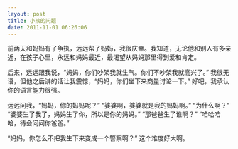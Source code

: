 ```yaml
---
layout: post
title: 小孩的问题
date: 2011-11-01 06:26:06
---
```




前两天和妈妈有了争执，远远帮了妈妈，我很庆幸。我知道，无论他和别人有多亲近，在孩子心里，永远和妈妈最近，最渴望从妈妈那里得到爱和肯定。


后来，远远跟我说，“妈妈，你们吵架我就生气。你们不吵架我就高兴了。”
我很无语，但他之后讲的话让我震惊，“妈妈，你们坐下来商量讨论一下。”
好吧，我承认你的语言能力很强。

远远问我，“妈妈，你的妈妈呢？”
“婆婆啊，婆婆就是我的妈妈啊。”
“为什么啊？”
“婆婆生了我了，妈妈生了你，所以是你的妈妈。”
“那爸爸生了谁啊？”
“哈哈哈哈，待会问问你爸爸。”

“妈妈，你怎么不把我生下来变成一个警察啊？”
这个难度好大啊。


